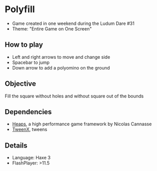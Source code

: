 Polyfill
===

* Game created in one weekend during the Ludum Dare #31
* Theme: "Entire Game on One Screen"


How to play
---
* Left and right arrows to move and change side
* Spacebar to jump
* Down arrow to add a polyomino on the ground


Objective
---
Fill the square without holes and without square out of the bounds


Dependencies
---

* [Heaps](https://github.com/ncannasse/heaps), a high performance game framework by Nicolas Cannasse
* [TweenX](http://tweenx.spheresofa.net/en.html), tweens

	
Details
---

* Language: Haxe 3
* FlashPlayer: >11.5
 